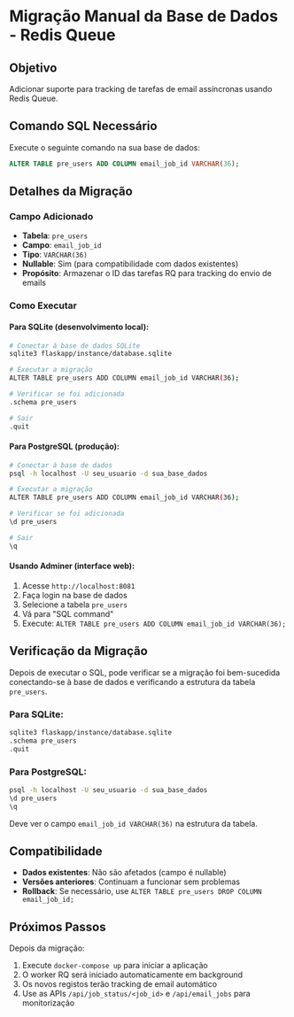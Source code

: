 # Migração Manual da Base de Dados - Redis Queue

## Objetivo
Adicionar suporte para tracking de tarefas de email assíncronas usando Redis Queue.

## Comando SQL Necessário

Execute o seguinte comando na sua base de dados:

```sql
ALTER TABLE pre_users ADD COLUMN email_job_id VARCHAR(36);
```

## Detalhes da Migração

### Campo Adicionado
- **Tabela**: `pre_users`
- **Campo**: `email_job_id`
- **Tipo**: `VARCHAR(36)`
- **Nullable**: Sim (para compatibilidade com dados existentes)
- **Propósito**: Armazenar o ID das tarefas RQ para tracking do envio de emails

### Como Executar

#### Para SQLite (desenvolvimento local):
```bash
# Conectar à base de dados SQLite
sqlite3 flaskapp/instance/database.sqlite

# Executar a migração
ALTER TABLE pre_users ADD COLUMN email_job_id VARCHAR(36);

# Verificar se foi adicionada
.schema pre_users

# Sair
.quit
```

#### Para PostgreSQL (produção):
```bash
# Conectar à base de dados
psql -h localhost -U seu_usuario -d sua_base_dados

# Executar a migração
ALTER TABLE pre_users ADD COLUMN email_job_id VARCHAR(36);

# Verificar se foi adicionada
\d pre_users

# Sair
\q
```

#### Usando Adminer (interface web):
1. Acesse `http://localhost:8081`
2. Faça login na base de dados
3. Selecione a tabela `pre_users`
4. Vá para "SQL command"
5. Execute: `ALTER TABLE pre_users ADD COLUMN email_job_id VARCHAR(36);`

## Verificação da Migração

Depois de executar o SQL, pode verificar se a migração foi bem-sucedida conectando-se à base de dados e verificando a estrutura da tabela `pre_users`.

### Para SQLite:
```bash
sqlite3 flaskapp/instance/database.sqlite
.schema pre_users
.quit
```

### Para PostgreSQL:
```bash
psql -h localhost -U seu_usuario -d sua_base_dados
\d pre_users
\q
```

Deve ver o campo `email_job_id VARCHAR(36)` na estrutura da tabela.

## Compatibilidade

- **Dados existentes**: Não são afetados (campo é nullable)
- **Versões anteriores**: Continuam a funcionar sem problemas
- **Rollback**: Se necessário, use `ALTER TABLE pre_users DROP COLUMN email_job_id;`

## Próximos Passos

Depois da migração:
1. Execute `docker-compose up` para iniciar a aplicação
2. O worker RQ será iniciado automaticamente em background
3. Os novos registos terão tracking de email automático
4. Use as APIs `/api/job_status/<job_id>` e `/api/email_jobs` para monitorização
